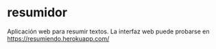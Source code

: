 # resumidor
Aplicación web para resumir textos. La interfaz web puede probarse en https://resumiendo.herokuapp.com/

